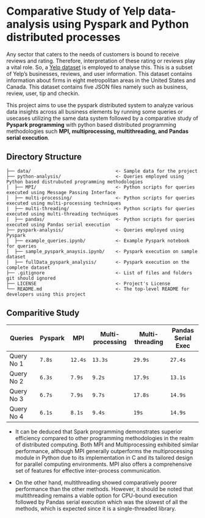 # Comparative Study of Yelp data-analysis using Pyspark and Python distributed processes

Any sector that caters to the needs of customers is bound to receive reviews and rating. Therefore, interpretation of these rating or reviews play a vital role. So, a [Yelp dataset](https://www.kaggle.com/datasets/yelp-dataset/yelp-dataset) is employed to analyse this. This is a subset of Yelp’s businesses, reviews, and user information. This dataset contains information about firms in eight metropolitan areas in the United States and Canada. This dataset contains five JSON files namely such as business, review, user, tip and checkin. 

This project aims to use the pyspark distributed system to analyze various data insights across all business elements by running some queries or usecases utilizing the same data system followed by a comparative study of **Pyspark programming** with python based distributed programming methodologies such **MPI, multiprocessing, multithreading, and Pandas serial execution**.

## Directory Structure

```
├── data/                               <- Sample data for the project
├── python-analysis/                    <- Queries employed using Python based distrubuted programming methodologies
│  ├── MPI/                             <- Python scripts for queries executed using Message Passing Interface
│  ├── multi-processing/                <- Python scripts for queries executed using multi-processing techniques
|  ├── multi-threading/                 <- Python scripts for queries executed using multi-threading techniques
|  ├── pandas/                          <- Python scripts for queries executed using Pandas serial execution
├── pyspark-analysis/                   <- Queries employed using Pyspark 
│  ├── example_queries.ipynb/           <- Example Pyspark notebook for queries 
│  ├── sample_pyspark_anaysis.ipynb/    <- Pyspark execution on sample dataset
│  ├── fullData_pyspark_analysis/       <- Pyspark execution on the complete dataset
├── .gitignore                          <- List of files and folders git should ignored
├── LICENSE                             <- Project's License    
└── README.md                           <- The top-level README for developers using this project
```

<!-- ## Spark Architecture -->


## Comparitive Study

|   Queries   | Pyspark  |    MPI     |  Multi-processing | Multi-threading | Pandas Serial Exec |
|-------------|----------|------------|-------------------|-----------------|--------------------|
| Query No 1  | `7.8s`   |   `12.4s`  |      `13.3s`      |    `29.9s`      |     `27.4s`        |
| Query No 2  | `6.3s`   |   `7.9s`   |      `9.2s`       |    `17.9s`      |     `13.1s`        |
| Query No 3  | `6.7s`   |   `7.9s`   |      `9.7s`       |    `17.8s`      |     `14.9s`        |
| Query No 4  | `6.1s`   |   `8.1s`   |      `9.4s`       |    `19s`        |     `14.9s`        |

- It can be deduced that Spark programming demonstrates superior efficiency compared to other programming methodologies in the realm of distributed computing. Both MPI and Multiprocessing exhibited similar performance, although MPI generally outperforms the multiprocessing module in Python due to its implementation in C and its tailored design for parallel computing environments. MPI also offers a comprehensive set of features for effective inter-process communication.
  
- On the other hand, multithreading showed comparatively poorer performance than the other methods. However, it should be noted that multithreading remains a viable option for CPU-bound execution followed by Pandas serial execution which was the slowest of all the methods, which is expected since it is a single-threaded library.